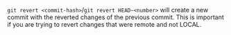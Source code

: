 `git revert <commit-hash>`/`git revert HEAD~<number>` will create a new commit with the reverted changes of the previous commit. This is important if you are trying to revert changes that were remote and not LOCAL.